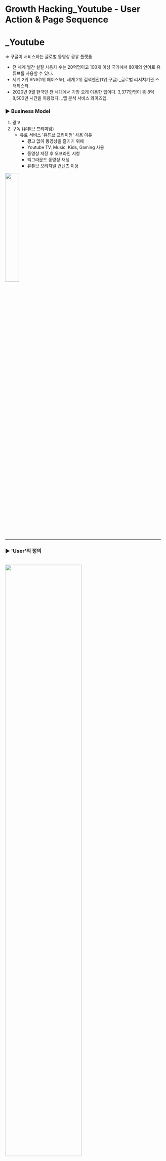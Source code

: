 # Growth Hacking_Youtube - User Action & Page Sequence

# \_Youtube

⇒ 구글이 서비스하는 글로벌 동영상 공유 플랫폼

- 전 세계 월간 실질 사용자 수는 20억명이고 100개 이상 국가에서 80개의 언어로 유튜브를 사용할 수 있다.
- 세계 2위 SNS(1위 페이스북), 세계 2위 검색엔진(1위 구글) \_글로벌 리서치기관 스태티스타.
- 2020년 9월 한국인 전 세대에서 가장 오래 이용한 앱이다. 3,377만명이 총 8억 8,500만 시간을 이용했다. \_앱 분석 서비스 와이즈앱.

### ► Business Model

1. 광고
2. 구독 (유튜브 프리미엄)
   - 유료 서비스 '유튜브 프리미엄' 사용 이유
     - 광고 없이 동영상을 즐기기 위해
     - Youtube TV, Music, Kids, Gaming 사용
     - 동영상 저장 후 오프라인 시청
     - 백그라운드 동영상 재생
     - 유튜브 오리지널 컨텐츠 이용

<img src="./image/KakaoTalk_Photo_2021-03-11-17-52-40.jpeg" width="30%"/>

<br>

---

### ► 'User'의 정의

<br>
<img src="./image/Youtube-BM.jpg" width="70%">
<br>

1. 유저 분류

- 컨텐츠 소비자
- 컨텐츠 생산자
- 광고주

2. 목적 💥

- 동영상 생산: 국내 광고수익 유튜브 채널은 9.7만개
- 동영상 소비: 유튜브 이용자는 3,377만명, (킬링 타임, 정보 습득, 기타(음악 플레이리스트 이용))

<br>

## 본문 전 피드백 먼저!

피드백을 먼저 배치한 이유는 본문이 아주 길고, 실제 목적과는 다르게 서술되어 있음을 알리기 위함입니다.

이번에 우리가 했던 분석은 UI 분석이었다...

<br>

![](https://storage.googleapis.com/jjalbot-jjals/2018/12/nG_yKG9jT/zzal.jpg)

<br>

그로스해킹을 하는 목적은 **분석을 통해서 서비스를 확장**하는 것 입니다. 기업에서는 현재 서비스가 유저에게 어떻게 사용되길 원했고 결과적으로 어떻게 사용되고 있는지를 파악해서 확장해나가지만, 우리의 경우 생산자의 시각을 키우는 중이므로 Youtube의 UX가 어떻게 design되어 있는지를 우선 파악할 필요가 있는 것!!

<br>

### 그럼 UX design이란?

UX란 "어떠한 제품, 시스템 또는 서비스에 대한 실제 사용이나 사용했을 때를 상상했을 때 그 사람이 느끼는 **해당 제품, 시스템 또는 서비스에 대한 인식이나 반응**"입니다.

UX **design**이란 상품에 대한 **유저의 경험을 최대치로 만드는 것**으로 사람들이 해당 사이트로 들어오고 싶게 만들고 들어왔을 때는 홈페이지에서 구매까지의 경험을 쉽고 재밌게 만드는 것을 의미합니다.

<br>

그러므로 여기서 design이란 해당 제품이나 서비스에 관한 유저의 경험을 유용성, 편리성, 효과성 관점에서 어떻게 개선할 것인지에 관한 고민이라고 할 수 있습니다.

유저의 경우 제품과 서비스를 혼용해서 사용하므로 UX는 유저가 해당 회사에 대해 장기적으로 어떤 이미지를 가지고, 어떻게 소통하느냐와 관련되는 일이므로 중요하다고 할 수 있습니다.

<br>

### 우리가 조사했어야 했던 부분

유저를 기준으로 해당 유저가 우리의 **비즈니스 모델에 맞춰 행동하도록 어떻게 UX가 디자인되어 있는지 확인**했어야...

예를들어 Youtube에서 유저란 컨텐츠 생산자, 컨텐츠 소비자, 광고주가 있는데 그 중 **한 유저를 선택**해서 **해당 유저가 yotube의 비즈니스 모델에 맞춰서 활동할 수 있도록 어떤 UX design**을 해놓았고 mobile의 경우 **어떤 클릭이나 스와이핑 활동**을 통해 **유저가 앱과 인터렉션**할 수 있는지 그 모든 활동들을 분석하고 그 숨은 의도를 파악하는 것이었다는 것이다!!!!!!! (이건 다음 시간에...)

<br>

---

<br>

## > Home

### 유튜브 인기 원인

1. 누구에게나 열려있다
2. 특별히 로그인 하지 않아도 이용 가능하다.
3. 댓글로 쌍방 간에 소통이 가능하고 비슷한 사람들의 이야기를 접할 수 있어 공감대를 형성한다.
4. 이용자 참여 유도하는 수익 구조

- 기존에는 동영상 콘텐츠가 방송사의 전유물이라면 지금은 개인도 동영상 콘텐츠를 만들 수 있다. → 수익 창출도 가능하다. (일정 조회 수 또는 구독자 수에 도달한 크리에이터에게 광고수익의 일부를 분배한다.)

### home 화면 사용자 행동

1. (스크롤 내려) 동영상을 클릭 한다.
2. 탐색
3. 동영상 업로드
4. 구독
5. 보관함

첫 화면 맨 위 광고 (3~4 번에 한번 정도로 광고 없음)

<img src = "https://user-images.githubusercontent.com/18901638/111094278-4aaa9980-857e-11eb-9722-81f2fcf2ef3e.png" width="60%">

### shorts (현재 한국은 beta)

- 비교적 위에 있는 short (틱톡 유사 기능)
- 사용법은 틱톡 유저가 바로 적응할 수 있다.
- 기존 유튜브 영상처럼 광고가 적용되지는 않는다. 영상은 15초 정도로 아주 짧으므로 이 사이에 광고가 등장한다면 영상과 광고가 비슷한 길이가 될 가능성이 존재하기 때문이다.
- 틱톡의 강점인 제한 없는 음원 사용, 쉬운 모바일 영상 편집 툴 등은 완벽히 흡수했다.

#### shorts 클릭 했을 때

1. 좋아요/싫어요
2. 댓글
3. 공유
4. 더보기

<img src = "https://user-images.githubusercontent.com/18901638/111093994-9c065900-857d-11eb-9436-f8c5689d11dd.png" width="60%">

- 왼쪽 → 오른쪽 스크롤
- 한 화면에 3개 볼 수 있다

#### 댓글

<img src = "https://user-images.githubusercontent.com/18901638/111092975-fbaf3500-857a-11eb-8287-26db57bf52fe.jpeg" width="30%">

댓글을 인기순이나 최근 날짜 순으로 정렬 가능 하지만 별로도 정렬 하지 않을 경우의 알고리즘은

- 이전 : '좋아요'를 많이 받은 순으로 댓글이 우선적으로 표출됐다
- 현재 : 댓글 게시자의 구글플러스 계정과 연동한 평판을 기준으로 동영상과 가장 연관성이 높은 댓글이 먼저 노출된다.

끝없는 동영상 추천, 이전에 봤던 영상도 종종 보여줌

### 동영상 클릭 → 채널 클릭시 ( ex MBC drama)

<img src = "https://user-images.githubusercontent.com/18901638/111093729-f8b54400-857c-11eb-8c95-e7508845bbc4.png" width="70%">

<img src = "https://user-images.githubusercontent.com/18901638/111093169-9871d280-857b-11eb-879d-cba98b83c8e4.png" width="100%">

### 유튜브 추천 알고리즘

출처 - [http://www.mediatoday.co.kr/news/articleView.html?idxno=204241](http://www.mediatoday.co.kr/news/articleView.html?idxno=204241)

‘유튜브 추천 알고리즘과 저널리즘’ - 한국언론진흥재단

유튜브에 들어가서 처음 보는 영상 목록, 영상 하나를 재생할 때 ‘다음 동영상’으로 표시되는 영상 목록 모두 알고리즘으로 추천된 콘텐츠다.
예를들면 ‘무한도전’을 보고 나면 이후에 계속해서 무한도전이 추천 영상으로 뜬다. 현재 재생 중인 영상과 비슷한 영상, 함께 재생된 적 많은 영상을 모두 올리며 유튜브 체류시간을 늘리는 전략이다.

하지만 유튜브 추천 알고리즘은 어떤 데이터를 중요하게 보는지, 언제 어떻게 바뀌었는지 외부에 공개 되지 않고 있다.

보고서는 카이스트·서울대 공학전문가들의 도움을 받아 △문재인 대통령 △방탄소년단 △유시민 △홍준표 △조국 등 5개 키워드를 대상으로 지난 9월2일부터 8일까지 일주일간 수집한 33만4425개의 추천 목록을 분석해 유튜브 추천 알고리즘의 경향을 파악했다. 그 결과 △전통적 언론사(특히 방송사)에 대한 선호 현상 △제목이 길거나 제목 안에 주요 키워드가 많을수록 선호하는 현상 △생중계 영상에 대한 선호 현상을 발견했다고 밝혔다.

- 유튜브 추천 알고리즘이 필터버블(확증편향) 등의 문제에 대한 (사회적인) 지적을 고려해 장르적 다양성을 의도하는 모습이 보였다.
- 특정 기간에 특정 이슈 영상을 집중적으로 추천하는 경향을 발견했고 시청시간이 추천 알고리즘의 중요한 요인으로 밝혀졌다. - 예컨대 음원 스트리밍 영상은 조회 수가 낮고 채널 구독자 수가 낮아도 끝까지 시청하는 경우가 많아 집중추천 되고 있었다.
- 개별 키워드의 이념적 성향에 따른 추천 결과에 있어서 유의미한 차이는 발견하지 못했다.
- 유튜브 이용자의 시청시간 중 70%가 추천된 영상을 본 시간으로 밝혀졌다.

## > Explore

### ► 목적

#### 1. 새로운 흥미 분야 발견 & 인기 급상승 영상 (Trending videos)

- 카테고리로 묶인 선택지를 통해서 **관련 카테고리에서 인기있는 영상을 쉽게 발견**

#### 2. 인기 급상승 Creator & Artist

- 컨텐츠의 다양성을 위해 매일 생기는 **새로운 크리에이터와 아티스트**들이 **팬을 찾을 수 있도록** 도와주는 기능
- 나라에 따라 다르게 서비스되고 있음

## ► 각 페이지 시퀀스

### T.O.P

<br>

<div style="display:flex">
<img src="./image/Screenshot_20210310-132947_YouTube.jpg" width="30%">
<img src="./image/Screenshot_20210310-133122_YouTube.jpg" width="30%">
<img src="./image/Screenshot_20210310-133311_YouTube.jpg" width="30%">
<img src="./image/Screenshot_20210310-133339_YouTube.jpg" width="30%">
</div>

<br>

커피는 역시 T.O.P...가 아니라

<br>

메뉴 대부분이 공통적으로 **인기 영상** 위주로 **상단에 'top 무엇'으로 소개**를 해놓아서 사람들이 쉽게 영상을 선택해서 볼 수 있게 해줍니다.

<br>

---

<br>

### ► Live

Game/Sports/News와 같이 **동적인 메뉴**의 경우 **live 선택지**가 따로 있어서 현재 상영 중인 영상이 있다면 바로 시청할 수 있도록 도와줍니다.

<div style="display:flex">
<img src="./image/Screenshot_20210310-132947_YouTube.jpg" width="30%">
<img src="./image/Screenshot_20210313-140243_YouTube.jpg" width="30%">
<img src="./image/Screenshot_20210313-140304_YouTube.jpg" width="30%">
</div>

<br>

### ► 수익창출 관련 메뉴

- **films**과 **music**과 같이 수익 창출이 되는 탭의 경우 **끝없이 새로운 장르로 추천**을 해줌
- 셀렉션이 많은 fashion&beauty채널의 경우도 광고주들을 위한 메뉴라고 할 수 있음

<br>

<div style="display:flex">
<img src="./image/Screenshot_20210313-160633_YouTube.jpg" width="30%">
<img src="./image/Screenshot_20210313-194515_YouTube.jpg" width="30%">
<img src="./image/Screenshot_20210313-193955_YouTube.jpg" width="30%">
</div>

<br>

영화를 **장르 위주**로 추천해주다가 아래로 갈수록 **특정** 인기 많은 **만화** 또는 **시리즈**, **영화 배우 위주로 끝없이 추천**을 이어가서 어떻게든 소비자가 마음에 들 수 있는 선택권을 가질 수 있게 노력하는 모습

<br>

<div style="display:flex">
<img src="./image/Screenshot_20210313-194807_YouTube.jpg" width="30%">
<img src="./image/Screenshot_20210313-195023_YouTube.jpg" width="30%">
<img src="./image/Screenshot_20210313-194905_YouTube.jpg" width="30%">
</div>

<br>

**음악의 경우** 장르로 분류할 경우 오히려 선택이 어렵고 담을 수 있는 컨텐츠들도 제한적이므로 **기분이나 상황에 따라 분류**하여 소비자가 **쉽게 새로운 음악도 접할 수 있도록** 해놓았고 **community라는 탭**을 첨부하여 **인스타그램처럼 아티스트들이 소통할 수 있는 창구**도 마련

community탭의 경우 아티스트들 즉, 컨텐츠 생산자이면서 동시에 광고주일수도 있는 사람을 대상으로 하는 서비스 같은 개념이 아닐까?

<br>

### ► Layout

<br>

<img src="./image/Screen Shot 2021-03-15 at 10.33.19.png" width="80%">

<br>

<br>

# explore의 시퀀스 배치

상단 - 유저에게 원하는 주제를 선택할 수 있게 함.
explore의 메인 페이지에 이미 trending videos가 떠있음에도 불구하고 Trendingd이라는 선택권을 제일 먼저 배치함 -> 목적없이 그냥 새로운 것을 찾고 싶어하는 사람들을 위한 탭일까?

대부분의 메뉴에서는 제일 먼저 현재 가장 인기있는 컨텐츠들이 배치되어 있음

가로로 봤을 때 더 편하게 디자인되어 있다고 느낌

<!-- # revenue coming from where?

ads contribute roughly 10 percent to all Google revenue.

Youtube TV, Music, premium -> subscription business

## Youtube premium

- Ad-free
- download videos
- play in the background

## Youtube Music

- Ad-free
- download music
- play in the background

## Youtube Originals

- have access to all the Originals available

## Youtube Kids

## Youtube Gaming

뭐 특별한게 있는 건 아니고 광고없고 다운로드가능하고 백그라운드에서 상영되는건 똑같은데 유튭에서 생산되는 게임 관련 영상들을 볼 수 있는거라네
https://fourweekmba.com/how-does-youtube-make-money/#:~:text=YouTube%20Make%20Money%3F-,YouTube%20Business%20Model%20In%20A%20Nutshell,B%20in%20revenues%20in%202019. -->

---

<br>
<br>

## > Subscriptions

► 'User'는 누구인가?

: 전 연령대를 아우르는 동영상 소비자.

### ► 'User'가 동영상 소비를 위해 어떤 액션을 취하는가?

: 동영상을 탐색한다.

### ► '구독' 탭이 "왜" 존재하는가? 💥

: 유튜브에는 다양한 종류의 수많은 동영상이 있기 때문에 앱 체류 시간을 증가시킬 수 있다. 하지만 앱을 사용하는 동안 마주하게 되는 수많은 동영상과 광고로 인해 'User'의 피로감 역시 증가한다.

⇒ 개인이 구독하는 채널들의 동영상 리스트를 탐색하며 시청할 동영상을 선택할 수 있는 '구독'탭을 통해 'User'의 피로감을 감소시키고자 한다.

### ► User Flow (User Action & Page Sequence)

<img src="./image/_2021-03-13__11.15.07.png"/>

### ► User Action

#### - **'구독' 탭 첫 페이지**

<img src="./image/KakaoTalk_Photo_2021-03-12-19-44-15.jpeg" width="30%"/>

##### ▻ 구성 요소

- 헤더
- **구독 채널 리스트**
- **필터링 태그 리스트**
- **동영상 리스트**
  - ❌ 광고 동영상이 없다 ❌
- 메뉴바

##### ▻ 'User'의 액션

- **필터링** **채널 탐색, 선택**
- **필터링 상황 탐색, 선택**
- **동영상 탐색, 선택**

#### **- 필터링** **채널 탐색, 선택 / 필터링 상황 탐색, 선택**

<div style="display:flex">
<img src="./image/Untitled.jpeg" width="30%"/>
<img src="./image/Untitled 1.png" width="30%"/>
</div>

##### ▻ 'User'의 액션

: 가로 스크롤 메뉴 형태의 구독 채널 리스트 또는 필터링 태그 리스트를 탐색하여 그 중 하나를 선택하거나 선택하지 않는다.

#### **- 동영상 탐색**

<img src="./image/Untitled 2.png" width="30%"/>

##### ▻ 'User'의 액션

: 필터링 된 **동**영상 리스트를 탐색하고 그 중 하나를 선택하거나 선택하지 않는다.

##### ▻ '조회수'와 '업로드 후 경과 시간'을 보여주는 이유 💥

- 조회수

: 동영상 소비자가 해당 동영상을 시청하지 않은 상황에서 동영상의 인기를 가늠할 수 있다.

- 업로드 후 경과 시간

: 조회수의 한계를 보완해준다.

ex. 조회수 10만회 ∙ 1시간 전 / 조회수 10만회 ∙ 2년 전

- 조회수에는 동영상을 시청한 소비자들의 동영상에 대한 선호가 반영되지는 않지만 인기를 가늠할 수 있는 유의미한 지표이다.
- 좋아요/싫어요, 댓글, 구독은 동영상과 채널의 전반적인 인기도를 측정할 수 있는 항목이지만 동영상 소비자가 모두 참여하지는 않는다. 하지만 좋아요/싫어요, 댓글, 구독 수는 컴퓨터 프로그램이 아닌 실제 사람의 참여를 집계하고자하여 이를 판별하는 과정을 거쳐 조회수보다 신뢰도가 높다.

#### **- 동영상 선택**

<div style="display:flex">
<img src="./image/KakaoTalk_Photo_2021-03-12-19-44-08.jpeg" width="30%"/>
<img src="./image/KakaoTalk_Photo_2021-03-13-00-52-14.jpeg" width="30%"/>
</div>

광고 이후 동영상이 재생된다.

#### 혹시 이것도..?

: 동영상 시청 중 다른 동영상을 클릭하면 이전 동영상으로 돌아가는 방법이 없다. 혹시 이것도 의도가 있는걸까?

⇒ 시청하던 동영상을 다시 검색하는 과정에서 다양한 동영상에 노출시키기 위함이다. 라는 추측..

---

---

REF.

[](https://www.hankyung.com/it/article/202102239393g)

[한국인 앱 체류시간 증가율 1위 넷플릭스... 페이스북은 20% 감소](https://www.sedaily.com/NewsVIew/1ZA9I9VMTU)

[[유튜브 경제학] 월 20억명·매일 10억시간 시청... 세상을 바꾼 유튜브](https://www.etoday.co.kr/news/view/1846745)

[[단독]국민 529명당 1명이 유튜버...세계 1위 '유튜브 공화국' - 머니투데이](https://news.mt.co.kr/mtview.php?no=2021021311274021985)

[멍청이를 위한 IT 데이터 #4 - 유저 액션](https://brunch.co.kr/@happy-mil/7)

[What’s YouTube’s Ad Revenue?](https://www.tubics.com/blog/youtube-revenue)

---

[](https://www.mk.co.kr/news/special-edition/view/2010/04/181153/)

#### 추가 소스

- 유튜브 로컬라이제이션
- 북극성 측정법(North Start metric): 제품이 고객에게 제공하는 핵심 가치를 가장 잘 포착하는 '단일 측정 항목'
